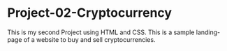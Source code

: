 # Project-02-Cryptocurrency
This is my second Project using HTML and CSS. This is a sample landing-page of a website to buy and sell cryptocurrencies.

